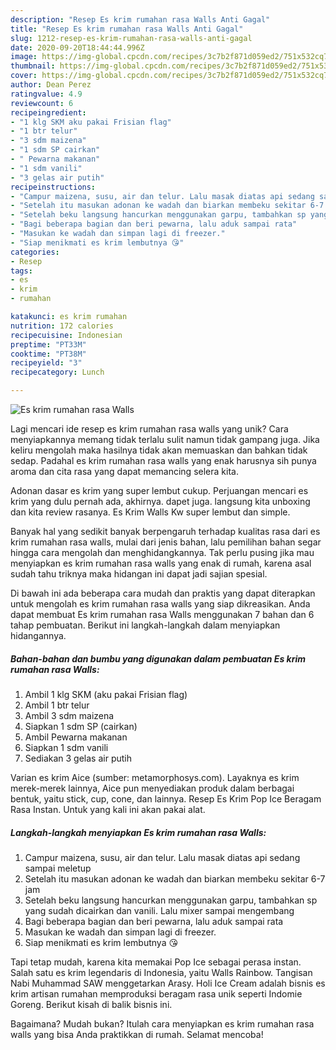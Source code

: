 ```yaml
---
description: "Resep Es krim rumahan rasa Walls Anti Gagal"
title: "Resep Es krim rumahan rasa Walls Anti Gagal"
slug: 1212-resep-es-krim-rumahan-rasa-walls-anti-gagal
date: 2020-09-20T18:44:44.996Z
image: https://img-global.cpcdn.com/recipes/3c7b2f871d059ed2/751x532cq70/es-krim-rumahan-rasa-walls-foto-resep-utama.jpg
thumbnail: https://img-global.cpcdn.com/recipes/3c7b2f871d059ed2/751x532cq70/es-krim-rumahan-rasa-walls-foto-resep-utama.jpg
cover: https://img-global.cpcdn.com/recipes/3c7b2f871d059ed2/751x532cq70/es-krim-rumahan-rasa-walls-foto-resep-utama.jpg
author: Dean Perez
ratingvalue: 4.9
reviewcount: 6
recipeingredient:
- "1 klg SKM aku pakai Frisian flag"
- "1 btr telur"
- "3 sdm maizena"
- "1 sdm SP cairkan"
- " Pewarna makanan"
- "1 sdm vanili"
- "3 gelas air putih"
recipeinstructions:
- "Campur maizena, susu, air dan telur. Lalu masak diatas api sedang sampai meletup"
- "Setelah itu masukan adonan ke wadah dan biarkan membeku sekitar 6-7 jam"
- "Setelah beku langsung hancurkan menggunakan garpu, tambahkan sp yang sudah dicairkan dan vanili. Lalu mixer sampai mengembang"
- "Bagi beberapa bagian dan beri pewarna, lalu aduk sampai rata"
- "Masukan ke wadah dan simpan lagi di freezer."
- "Siap menikmati es krim lembutnya 😘"
categories:
- Resep
tags:
- es
- krim
- rumahan

katakunci: es krim rumahan 
nutrition: 172 calories
recipecuisine: Indonesian
preptime: "PT33M"
cooktime: "PT38M"
recipeyield: "3"
recipecategory: Lunch

---
```



![Es krim rumahan rasa Walls](https://img-global.cpcdn.com/recipes/3c7b2f871d059ed2/751x532cq70/es-krim-rumahan-rasa-walls-foto-resep-utama.jpg)

Lagi mencari ide resep es krim rumahan rasa walls yang unik? Cara menyiapkannya memang tidak terlalu sulit namun tidak gampang juga. Jika keliru mengolah maka hasilnya tidak akan memuaskan dan bahkan tidak sedap. Padahal es krim rumahan rasa walls yang enak harusnya sih punya aroma dan cita rasa yang dapat memancing selera kita.

Adonan dasar es krim yang super lembut cukup. Perjuangan mencari es krim yang dulu pernah ada, akhirnya. dapet juga. langsung kita unboxing dan kita review rasanya. Es Krim Walls Kw super lembut dan simple.

Banyak hal yang sedikit banyak berpengaruh terhadap kualitas rasa dari es krim rumahan rasa walls, mulai dari jenis bahan, lalu pemilihan bahan segar hingga cara mengolah dan menghidangkannya. Tak perlu pusing jika mau menyiapkan es krim rumahan rasa walls yang enak di rumah, karena asal sudah tahu triknya maka hidangan ini dapat jadi sajian spesial.


Di bawah ini ada beberapa cara mudah dan praktis yang dapat diterapkan untuk mengolah es krim rumahan rasa walls yang siap dikreasikan. Anda dapat membuat Es krim rumahan rasa Walls menggunakan 7 bahan dan 6 tahap pembuatan. Berikut ini langkah-langkah dalam menyiapkan hidangannya.

<!--inarticleads1-->

##### Bahan-bahan dan bumbu yang digunakan dalam pembuatan Es krim rumahan rasa Walls:

1. Ambil 1 klg SKM (aku pakai Frisian flag)
1. Ambil 1 btr telur
1. Ambil 3 sdm maizena
1. Siapkan 1 sdm SP (cairkan)
1. Ambil  Pewarna makanan
1. Siapkan 1 sdm vanili
1. Sediakan 3 gelas air putih


Varian es krim Aice (sumber: metamorphosys.com). Layaknya es krim merek-merek lainnya, Aice pun menyediakan produk dalam berbagai bentuk, yaitu stick, cup, cone, dan lainnya. Resep Es Krim Pop Ice Beragam Rasa Instan. Untuk yang kali ini akan pakai alat. 

<!--inarticleads2-->

##### Langkah-langkah menyiapkan Es krim rumahan rasa Walls:

1. Campur maizena, susu, air dan telur. Lalu masak diatas api sedang sampai meletup
1. Setelah itu masukan adonan ke wadah dan biarkan membeku sekitar 6-7 jam
1. Setelah beku langsung hancurkan menggunakan garpu, tambahkan sp yang sudah dicairkan dan vanili. Lalu mixer sampai mengembang
1. Bagi beberapa bagian dan beri pewarna, lalu aduk sampai rata
1. Masukan ke wadah dan simpan lagi di freezer.
1. Siap menikmati es krim lembutnya 😘


Tapi tetap mudah, karena kita memakai Pop Ice sebagai perasa instan. Salah satu es krim legendaris di Indonesia, yaitu Walls Rainbow. Tangisan Nabi Muhammad SAW menggetarkan Arasy. Holi Ice Cream adalah bisnis es krim artisan rumahan memproduksi beragam rasa unik seperti Indomie Goreng. Berikut kisah di balik bisnis ini. 

Bagaimana? Mudah bukan? Itulah cara menyiapkan es krim rumahan rasa walls yang bisa Anda praktikkan di rumah. Selamat mencoba!
